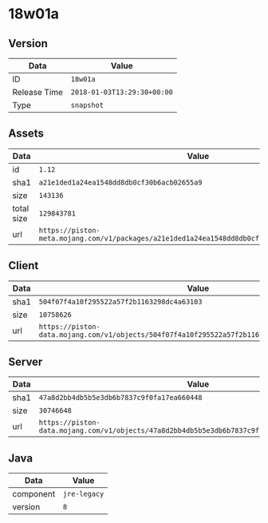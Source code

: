 # 18w01a

## Version

|**Data**        | **Value**                 |
|----------------|-------------------------|
| ID   | ```18w01a```   |
| Release Time   | ```2018-01-03T13:29:30+00:00```   |
| Type   | ```snapshot```   |

## Assets

|**Data**        | **Value**                 |
|----------------|-------------------------|
| id   | ```1.12```   |
| sha1   | ```a21e1ded1a24ea1548dd8db0cf30b6acb02655a9```   |
| size   | ```143136```   |
| total size  | ```129843781```  |
| url       | ```https://piston-meta.mojang.com/v1/packages/a21e1ded1a24ea1548dd8db0cf30b6acb02655a9/1.12.json``` |

## Client

|**Data**        | **Value**                 |
|----------------|-------------------------|
| sha1   | ```504f07f4a10f295522a57f2b1163298dc4a63103```   |
| size   | ```10758626```   |
| url       | ```https://piston-data.mojang.com/v1/objects/504f07f4a10f295522a57f2b1163298dc4a63103/client.jar``` |

## Server

|**Data**        | **Value**                 |
|----------------|-------------------------|
| sha1   | ```47a8d2bb4db5b5e3db6b7837c9f0fa17ea660448```   |
| size   | ```30746648```   |
| url       | ```https://piston-data.mojang.com/v1/objects/47a8d2bb4db5b5e3db6b7837c9f0fa17ea660448/server.jar``` |

## Java

|**Data**        | **Value**                 |
|----------------|-------------------------|
| component   | ```jre-legacy```   |
| version   | ```8```   |